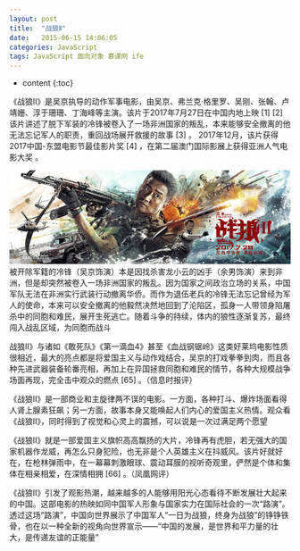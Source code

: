 ```yaml
---
layout: post
title:  "战狼Ⅱ"
date:   2015-06-15 14:06:05
categories: JavaScript
tags: JavaScript 面向对象 慕课网 ife
---
```


* content
{:toc}

《战狼Ⅱ》是吴京执导的动作军事电影，由吴京、弗兰克·格里罗、吴刚、张翰、卢靖姗、淳于珊珊、丁海峰等主演。该片于2017年7月27日在中国内地上映 [1]   [2] 
该片讲述了脱下军装的冷锋被卷入了一场非洲国家的叛乱，本来能够安全撤离的他无法忘记军人的职责，重回战场展开救援的故事 [3]  。
2017年12月，该片获得2017中国-东盟电影节最佳影片奖 [4]  ，在第二届澳门国际影展上获得亚洲人气电影大奖 。

![image](https://github.com/double-digit/double-digit.github.io/raw/master/16.jpg)
被开除军籍的冷锋（吴京饰演）本是因找杀害龙小云的凶手（余男饰演）来到非洲，但是却突然被卷入一场非洲国家的叛乱。因为国家之间政治立场的关系，中国军队无法在非洲实行武装行动撤离华侨。而作为退伍老兵的冷锋无法忘记曾经为军人的使命，本来可以安全撤离的他毅然决然地回到了沦陷区，孤身一人带领身陷屠杀中的同胞和难民，展开生死逃亡。随着斗争的持续，体内的狼性逐渐复苏，最终闯入战乱区域，为同胞而战斗










































战狼Ⅱ》与诸如《敢死队》《第一滴血4》甚至《血战钢锯岭》这类好莱坞电影性质很相近，最大的亮点都是将爱国主义与动作戏结合，吴京的打戏拳拳到肉，而且各种先进武器装备轮番亮相，再加上在异国拯救同胞和难民的情节，各种大规模战争场面再现，完全击中观众的燃点 [65]  。（信息时报评）

《战狼Ⅱ》是一部商业和主旋律两不误的电影。一方面，各种打斗、爆炸场面看得人肾上腺素狂飙；另一方面，故事本身又能唤起人们内心的爱国主义热情。观众看《战狼Ⅱ》，同时得到了视觉和心灵上的震撼，可以说是一次过满足两个愿望
 

《战狼Ⅱ》就是一部爱国主义旗帜高高飘扬的大片，冷锋再有虎胆，若无强大的国家机器作龙威，再怎么只身犯险，也无非是个人英雄主义在抖威风。该片好就好在，在枪林弹雨中，在一幕幕刺激眼球、震动耳膜的视听奇观里，俨然是个体和集体在相亲相爱，在深情相拥 [66]  。（凤凰网评）

《战狼Ⅱ》引发了观影热潮，越来越多的人能够用阳光心态看待不断发展壮大起来的中国。这部电影的热映如同中国军人形象与国家实力在国际社会的一次“路演”。透过这场“路演”，中国向世界展示了中国军人“一日为战狼，终身为战狼”的铮铮铁骨，也在以一种全新的视角向世界宣示——“中国的发展，是世界和平力量的壮大，是传递友谊的正能量”


   
       
